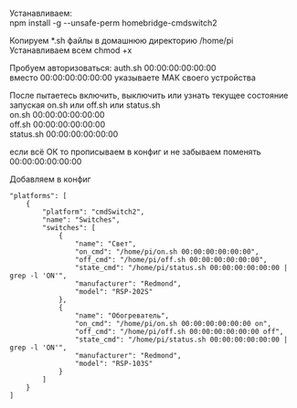 Устанавливаем:  
npm install -g --unsafe-perm homebridge-cmdswitch2  

Копируем *.sh файлы в домашнюю директорию /home/pi  
Устанавливаем всем chmod +x  

Пробуем авторизоваться: auth.sh 00:00:00:00:00:00  
вместо 00:00:00:00:00:00 указываете МАК своего устройства  

После пытаетесь включить, выключить или узнать текущее состояние запуская on.sh или off.sh или status.sh  
on.sh 00:00:00:00:00:00  
off.sh 00:00:00:00:00:00  
status.sh 00:00:00:00:00:00  

если всё ОК то прописываем в конфиг и не забываем поменять 00:00:00:00:00:00  

Добавляем в конфиг
```
"platforms": [
    {
        "platform": "cmdSwitch2",
        "name": "Switches",
        "switches": [
            {
                "name": "Свет",
                "on_cmd": "/home/pi/on.sh 00:00:00:00:00:00",
                "off_cmd": "/home/pi/off.sh 00:00:00:00:00:00",
                "state_cmd": "/home/pi/status.sh 00:00:00:00:00:00 | grep -l 'ON'",
                "manufacturer": "Redmond",
                "model": "RSP-202S"
            },
            {
                "name": "Обогреватель",
                "on_cmd": "/home/pi/on.sh 00:00:00:00:00:00 on",
                "off_cmd": "/home/pi/off.sh 00:00:00:00:00:00 off",
                "state_cmd": "/home/pi/status.sh 00:00:00:00:00:00 | grep -l 'ON'",
                "manufacturer": "Redmond",
                "model": "RSP-103S"
            }
        ]
    }
]
```